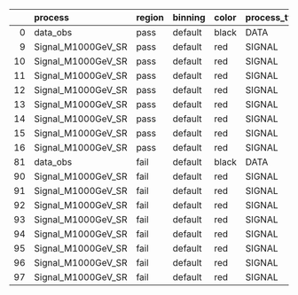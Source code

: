 |    | process            | region   | binning   | color   | process_type   |   scale | variation   | source_filename                                             | source_histname    | alias              | title           |   combine_idx |     lnN |   shapes | syst_type   | direction   | variation_alias   |
|---:|:-------------------|:---------|:----------|:--------|:---------------|--------:|:------------|:------------------------------------------------------------|:-------------------|:-------------------|:----------------|--------------:|--------:|---------:|:------------|:------------|:------------------|
|  0 | data_obs           | pass     | default   | black   | DATA           |       1 | nominal     | ./histograms_for_2DAlphabet_v4/EaDM_Cosmics_Data_SR.root    | hpass              | Cosmics_Data_SR    | Cosmics_Data_SR |           nan | nan     |      nan | nan         | nan         | nan               |
|  9 | Signal_M1000GeV_SR | pass     | default   | red     | SIGNAL         |       1 | lumi        | ./histograms_for_2DAlphabet_v4/EaDM_Signal_M1000GeV_SR.root | hpass              | Signal_M1000GeV_SR | DM signal       |           nan |   1.001 |      nan | lnN         | nan         | nan               |
| 10 | Signal_M1000GeV_SR | pass     | default   | red     | SIGNAL         |       1 | RNN         | ./histograms_for_2DAlphabet_v4/EaDM_Signal_M1000GeV_SR.root | hpass_RNNsyst_up   | Signal_M1000GeV_SR | DM signal       |           nan | nan     |        1 | shapes      | Up          | RNNsyst           |
| 11 | Signal_M1000GeV_SR | pass     | default   | red     | SIGNAL         |       1 | RNN         | ./histograms_for_2DAlphabet_v4/EaDM_Signal_M1000GeV_SR.root | hpass_RNNsyst_down | Signal_M1000GeV_SR | DM signal       |           nan | nan     |        1 | shapes      | Down        | RNNsyst           |
| 12 | Signal_M1000GeV_SR | pass     | default   | red     | SIGNAL         |       1 | pT          | ./histograms_for_2DAlphabet_v4/EaDM_Signal_M1000GeV_SR.root | hpass_pTsyst_up    | Signal_M1000GeV_SR | DM signal       |           nan | nan     |        1 | shapes      | Up          | pTsyst            |
| 13 | Signal_M1000GeV_SR | pass     | default   | red     | SIGNAL         |       1 | pT          | ./histograms_for_2DAlphabet_v4/EaDM_Signal_M1000GeV_SR.root | hpass_pTsyst_down  | Signal_M1000GeV_SR | DM signal       |           nan | nan     |        1 | shapes      | Down        | pTsyst            |
| 14 | Signal_M1000GeV_SR | pass     | default   | red     | SIGNAL         |       1 | t0          | ./histograms_for_2DAlphabet_v4/EaDM_Signal_M1000GeV_SR.root | hpass_t0syst_up    | Signal_M1000GeV_SR | DM signal       |           nan | nan     |        1 | shapes      | Up          | t0syst            |
| 15 | Signal_M1000GeV_SR | pass     | default   | red     | SIGNAL         |       1 | t0          | ./histograms_for_2DAlphabet_v4/EaDM_Signal_M1000GeV_SR.root | hpass_t0syst_down  | Signal_M1000GeV_SR | DM signal       |           nan | nan     |        1 | shapes      | Down        | t0syst            |
| 16 | Signal_M1000GeV_SR | pass     | default   | red     | SIGNAL         |       1 | nominal     | ./histograms_for_2DAlphabet_v4/EaDM_Signal_M1000GeV_SR.root | hpass              | Signal_M1000GeV_SR | DM signal       |           nan | nan     |      nan | nan         | nan         | nan               |
| 81 | data_obs           | fail     | default   | black   | DATA           |       1 | nominal     | ./histograms_for_2DAlphabet_v4/EaDM_Cosmics_Data_SR.root    | hfail              | Cosmics_Data_SR    | Cosmics_Data_SR |           nan | nan     |      nan | nan         | nan         | nan               |
| 90 | Signal_M1000GeV_SR | fail     | default   | red     | SIGNAL         |       1 | lumi        | ./histograms_for_2DAlphabet_v4/EaDM_Signal_M1000GeV_SR.root | hfail              | Signal_M1000GeV_SR | DM signal       |           nan |   1.001 |      nan | lnN         | nan         | nan               |
| 91 | Signal_M1000GeV_SR | fail     | default   | red     | SIGNAL         |       1 | RNN         | ./histograms_for_2DAlphabet_v4/EaDM_Signal_M1000GeV_SR.root | hfail_RNNsyst_up   | Signal_M1000GeV_SR | DM signal       |           nan | nan     |        1 | shapes      | Up          | RNNsyst           |
| 92 | Signal_M1000GeV_SR | fail     | default   | red     | SIGNAL         |       1 | RNN         | ./histograms_for_2DAlphabet_v4/EaDM_Signal_M1000GeV_SR.root | hfail_RNNsyst_down | Signal_M1000GeV_SR | DM signal       |           nan | nan     |        1 | shapes      | Down        | RNNsyst           |
| 93 | Signal_M1000GeV_SR | fail     | default   | red     | SIGNAL         |       1 | pT          | ./histograms_for_2DAlphabet_v4/EaDM_Signal_M1000GeV_SR.root | hfail_pTsyst_up    | Signal_M1000GeV_SR | DM signal       |           nan | nan     |        1 | shapes      | Up          | pTsyst            |
| 94 | Signal_M1000GeV_SR | fail     | default   | red     | SIGNAL         |       1 | pT          | ./histograms_for_2DAlphabet_v4/EaDM_Signal_M1000GeV_SR.root | hfail_pTsyst_down  | Signal_M1000GeV_SR | DM signal       |           nan | nan     |        1 | shapes      | Down        | pTsyst            |
| 95 | Signal_M1000GeV_SR | fail     | default   | red     | SIGNAL         |       1 | t0          | ./histograms_for_2DAlphabet_v4/EaDM_Signal_M1000GeV_SR.root | hfail_t0syst_up    | Signal_M1000GeV_SR | DM signal       |           nan | nan     |        1 | shapes      | Up          | t0syst            |
| 96 | Signal_M1000GeV_SR | fail     | default   | red     | SIGNAL         |       1 | t0          | ./histograms_for_2DAlphabet_v4/EaDM_Signal_M1000GeV_SR.root | hfail_t0syst_down  | Signal_M1000GeV_SR | DM signal       |           nan | nan     |        1 | shapes      | Down        | t0syst            |
| 97 | Signal_M1000GeV_SR | fail     | default   | red     | SIGNAL         |       1 | nominal     | ./histograms_for_2DAlphabet_v4/EaDM_Signal_M1000GeV_SR.root | hfail              | Signal_M1000GeV_SR | DM signal       |           nan | nan     |      nan | nan         | nan         | nan               |